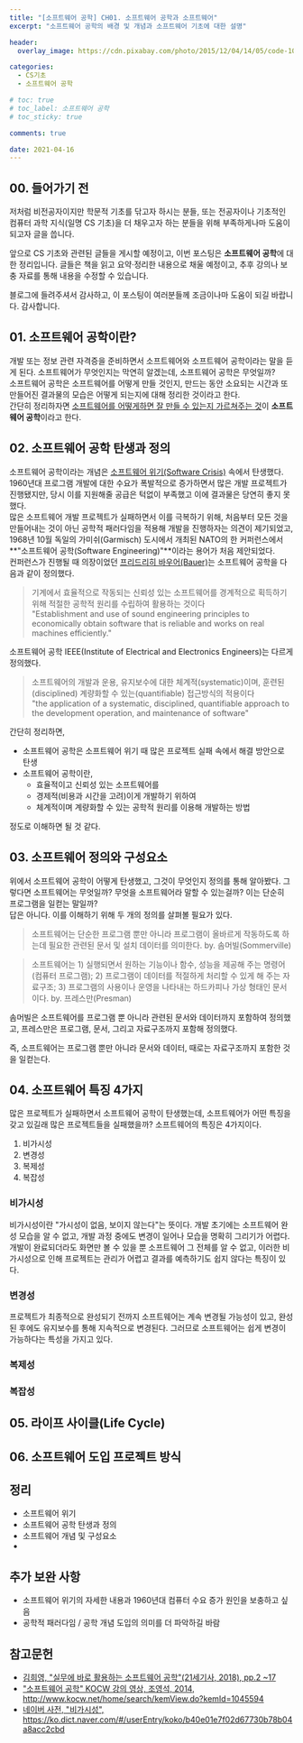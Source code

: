 ```yaml
---
title: "[소프트웨어 공학] CH01. 소프트웨어 공학과 소프트웨어"
excerpt: "소프트웨어 공학의 배경 및 개념과 소프트웨어 기초에 대한 설명"

header:
  overlay_image: https://cdn.pixabay.com/photo/2015/12/04/14/05/code-1076536_1280.jpg

categories:
  - CS기초
  - 소프트웨어 공학

# toc: true
# toc_label: 소프트웨어 공학
# toc_sticky: true

comments: true

date: 2021-04-16
---
```


## 00. 들어가기 전
저처럼 비전공자이지만 학문적 기초를 닦고자 하시는 분들, 또는 전공자이나 기초적인 컴퓨터 과학 지식(일명 CS 기초)을 더 채우고자 하는 분들을 위해 부족하게나마 도움이 되고자 글을 씁니다.

앞으로 CS 기초와 관련된 글들을 게시할 예정이고, 이번 포스팅은 **소프트웨어 공학**에 대한 정리입니다. 글들은 책을 읽고 요약·정리한 내용으로 채울 예정이고, 추후 강의나 보충 자료를 통해 내용을 수정할 수 있습니다.

블로그에 들려주셔서 감사하고, 이 포스팅이 여러분들께 조금이나마 도움이 되길 바랍니다.
감사합니다.

## 01. 소프트웨어 공학이란?
개발 또는 정보 관련 자격증을 준비하면서 소프트웨어와 소프트웨어 공학이라는 말을 듣게 된다. 소프트웨어가 무엇인지는 막연히 알겠는데, 소프트웨어 공학은 무엇일까?   
소프트웨어 공학은 소프트웨어를 어떻게 만들 것인지, 만드는 동안 소요되는 시간과 또 만들어진 결과물의 모습은 어떻게 되는지에 대해 정리한 것이라고 한다.   
간단히 정리하자면 <u>소프트웨어를 어떻게하면 잘 만들 수 있는지 가르쳐주는 것</u>이 **소프트웨어 공학**이라고 한다.

## 02. 소프트웨어 공학 탄생과 정의
소프트웨어 공학이라는 개념은 <a href="https://ko.wikipedia.org/wiki/%EC%86%8C%ED%94%84%ED%8A%B8%EC%9B%A8%EC%96%B4_%EC%9C%84%EA%B8%B0" target="_blank" class="link-no-underline">소프트웨어 위기(Software Crisis)</a> 속에서 탄생했다. 1960년대 프로그램 개발에 대한 수요가 폭발적으로 증가하면서 많은 개발 프로젝트가 진행됐지만, 당시 이를 지원해줄 공급은 턱없이 부족했고 이에 결과물은 당연히 좋지 못했다.   
많은 소프트웨어 개발 프로젝트가 실패하면서 이를 극복하기 위해, 처음부터 모든 것을 만들어내는 것이 아닌 공학적 패러다임을 적용해 개발을 진행하자는 의견이 제기되었고, 1968년 10월 독일의 가미쉬(Garmisch) 도시에서 개최된 NATO의 한 커퍼런스에서 **"소프트웨어 공학(Software Engineering)"**이라는 용어가 처음 제안되었다.   
컨퍼런스가 진행될 때 의장이었던 <a href="https://en.wikipedia.org/wiki/Friedrich_L._Bauer" target="_blank" class="link-no-underline">프리드리히 바우어(Bauer)</a>는 소프트웨어 공학을 다음과 같이 정의했다.

> 기계에서 효율적으로 작동되는 신뢰성 있는 소프트웨어를 경계적으로 획득하기 위해 적절한 공학적 원리를 수립하여 활용하는 것이다<br>
> "Establishment and use of sound engineering principles to economically obtain software that is reliable and works on real machines efficiently."

소프트웨어 공학 IEEE(Institute of Electrical and Electronics Engineers)는 다르게 정의했다.

> 소프트웨어의 개발과 운용, 유지보수에 대한 체계적(systematic)이며, 훈련된(disciplined) 계량화할 수 있는(quantifiable) 접근방식의 적용이다<br>
> "the application of a systematic, disciplined, quantifiable approach to the development operation, and maintenance of software"

간단히 정리하면,
* 소프트웨어 공학은 소프트웨어 위기 때 많은 프로젝트 실패 속에서 해결 방안으로 탄생
* 소프트웨어 공학이란,
  * 효율적이고 신뢰성 있는 소프트웨어를
  * 경제적(비용과 시간을 고려)이게 개발하기 위하여
  * 체계적이며 계량화할 수 있는 공학적 원리를 이용해 개발하는 방법

정도로 이해하면 될 것 같다.

## 03. 소프트웨어 정의와 구성요소
위에서 소프트웨어 공학이 어떻게 탄생했고, 그것이 무엇인지 정의를 통해 알아봤다. 그렇다면 소프트웨어는 무엇일까? 무엇을 소프트웨어라 말할 수 있는걸까? 이는 단순히 프로그램을 일컫는 말일까?   
답은 아니다. 이를 이해하기 위해 두 개의 정의를 살펴볼 필요가 있다.

> 소프트웨어는 단순한 프로그램 뿐만 아니라 프로그램이 올바르게 작동하도록 하는데 필요한 관련된 문서 및 설치 데이터를 의미한다.
> by. 솜머빌(Sommerville)

> 소프트웨어는 1) 실행되면서 원하는 기능이나 함수, 성능을 제공해 주는 명령어(컴퓨터 프로그램); 2) 프로그램이 데이터를 적절하게 처리할 수 있게 해 주는 자료구조; 3) 프로그램의 사용이나 운영을 나타내는 하드카피나 가상 형태인 문서이다. by. 프레스만(Presman)

솜머빌은 소프트웨어를 프로그램 뿐 아니라 관련된 문서와 데이터까지 포함하여 정의했고, 프레스만은 프로그램, 문서, 그리고 자료구조까지 포함해 정의했다.

즉, 소프트웨어는 프로그램 뿐만 아니라 문서와 데이터, 때로는 자료구조까지 포함한 것을 일컫는다.

## 04. 소프트웨어 특징 4가지
많은 프로젝트가 실패하면서 소프트웨어 공학이 탄생했는데, 소프트웨어가 어떤 특징을 갖고 있길래 많은 프로젝트들을 실패했을까?
소프트웨어의 특징은 4가지이다.
1. 비가시성
2. 변경성
3. 복제성
4. 복잡성

### 비가시성
비가시성이란 "가시성이 없음, 보이지 않는다"는 뜻이다. 개발 초기에는 소프트웨어 완성 모습을 알 수 없고, 개발 과정 중에도 변경이 일어나 모습을 명확히 그리기가 어렵다. 개발이 완료되더라도 화면만 볼 수 있을 뿐 소프트웨어 그 전체를 알 수 없고, 이러한 비가시성으로 인해 프로젝트는 관리가 어렵고 결과를 예측하기도 쉽지 않다는 특징이 있다.

### 변경성
프로젝트가 최종적으로 완성되기 전까지 소프트웨어는 계속 변경될 가능성이 있고, 완성된 후에도 유지보수를 통해 지속적으로 변경된다. 그러므로 소프트웨어는 쉽게 변경이 가능하다는 특성을 가지고 있다.

### 복제성


### 복잡성

## 05. 라이프 사이클(Life Cycle)
## 06. 소프트웨어 도입 프로젝트 방식

## 정리
* 소프트웨어 위기
* 소프트웨어 공학 탄생과 정의
* 소프트웨어 개념 및 구성요소
* 

## 추가 보완 사항
* 소프트웨어 위기의 자세한 내용과 1960년대 컴퓨터 수요 증가 원인을 보충하고 싶음
* 공학적 패러다임 / 공학 개념 도입의 의미를 더 파악하길 바람

## 참고문헌
* <a href="http://www.kyobobook.co.kr/product/detailViewKor.laf?ejkGb=KOR&mallGb=KOR&barcode=9788984687448" target="_blank">김희영, "실무에 바로 활용하는 소프트웨어 공학"(21세기사, 2018), pp.2 ~17</a>
* <a href="http://www.kocw.net/home/search/kemView.do?kemId=1045594" target="_blank">"소프트웨어 공학" KOCW 강의 영상, 조영석, 2014, http://www.kocw.net/home/search/kemView.do?kemId=1045594</a>
* <a href="https://ko.dict.naver.com/#/userEntry/koko/b40e01e7f02d67730b78b04a8acc2cbd" target="_blank">네이버 사전, "비가시성", https://ko.dict.naver.com/#/userEntry/koko/b40e01e7f02d67730b78b04a8acc2cbd</a>